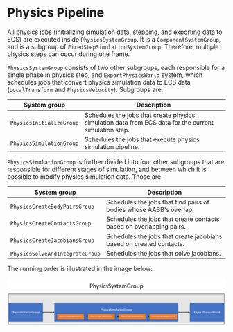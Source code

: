 # Physics Pipeline

All physics jobs (initializing simulation data, stepping, and exporting data to ECS) are executed inside `PhysicsSystemGroup`. It is a `ComponentSystemGroup`, and is a subgroup of `FixedStepSimulationSystemGroup`. Therefore, multiple physics steps can occur during one frame. 

`PhysicsSystemGroup` consists of two other subgroups, each responsible for a single phase in physics step, and `ExportPhysicsWorld` system, which schedules jobs that convert physics simulation data to ECS data (`LocalTransform` and `PhysicsVelocity`).
Subgroups are:

| System group             | Description                                                                                             |
|--------------------------|---------------------------------------------------------------------------------------------------------|
| `PhysicsInitializeGroup` | Schedules the jobs that create physics simulation data from ECS data for the current simulation step.   |
| `PhysicsSimulationGroup` | Schedules the jobs that execute physics simulation pipeline.                                            |

`PhysicsSimulationGroup` is further divided into four other subgroups that are responsible for different stages of simulation, and between which it is possible to modify physics simulation data.
Those are:

| System group                    | Description                                                         |
|---------------------------------|---------------------------------------------------------------------|
| `PhysicsCreateBodyPairsGroup`   | Schedules the jobs that find pairs of bodies whose AABB's overlap.  |
| `PhysicsCreateContactsGroup`    | Schedules the jobs that create contacts based on overlapping pairs. |
| `PhysicsCreateJacobiansGroup`   | Schedules the jobs that create jacobians based on created contacts. |
| `PhysicsSolveAndIntegrateGroup` | Schedules the jobs that solve jacobians.                            |

The running order is illustrated in the image below:

![PhysicsPipeline](images/physics-pipeline.png)
